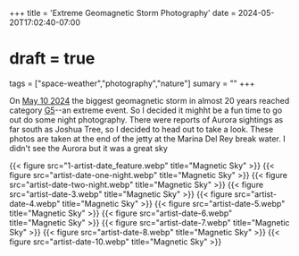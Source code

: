 +++
title = 'Extreme Geomagnetic Storm Photography'
date = 2024-05-20T17:02:40-07:00
# draft = true
tags = ["space-weather","photography","nature"]
sumary = ""
+++

On [May 10 2024](https://www.spaceweather.com/archive.php?view=1&day=10&month=05&year=2024) the biggest geomagnetic storm in almost 20 years reached category [G5](https://www.spaceweather.com/glossary/g5.jpg)--an extreme event. So I decided it mighht be a fun time to go out do some night photography. There were reports of Aurora sightings as far south as Joshua Tree, so I decided to head out to take a look. These photos are taken at the end of the jetty at the Marina Del Rey break water. I didn't see the Aurora but it was a great sky

 {{< figure src="1-artist-date_feature.webp" title="Magnetic Sky" >}}
 {{< figure src="artist-date-one-night.webp" title="Magnetic Sky" >}}
 {{< figure src="artist-date-two-night.webp" title="Magnetic Sky" >}}
 {{< figure src="artist-date-3.webp" title="Magnetic Sky" >}}
 {{< figure src="artist-date-4.webp" title="Magnetic Sky" >}}
 {{< figure src="artist-date-5.webp" title="Magnetic Sky" >}}
 {{< figure src="artist-date-6.webp" title="Magnetic Sky" >}}
 {{< figure src="artist-date-7.webp" title="Magnetic Sky" >}}
 {{< figure src="artist-date-8.webp" title="Magnetic Sky" >}}
 {{< figure src="artist-date-10.webp" title="Magnetic Sky" >}}